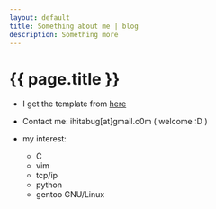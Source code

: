 ```yaml
---
layout: default
title: Something about me | blog
description: Something more
---
```


{{ page.title }}
================

* I get the template from [here]( https://github.com/kblomqvist/ghblog-template.git )

* Contact me: ihitabug[at]gmail.c0m ( welcome :D )

* my interest:
    * C 
    * vim
    * tcp/ip
    * python
    * gentoo GNU/Linux
